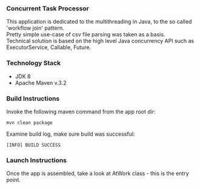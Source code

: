 ### Concurrent Task Processor
This application is dedicated to the multithreading in Java, to the so called 'workflow join' pattern.  
Pretty simple use-case of csv file parsing was taken as a basis.   
Technical solution is based on the high level Java concurrency API such as ExecutorService, Callable, Future.   

### Technology Stack
* JDK 8
* Apache Maven v.3.2

### Build Instructions
Invoke the following maven command from the app root dir:

`mvn clean package`

Examine build log, make sure build was successful:

`[INFO] BUILD SUCCESS`

### Launch Instructions
Once the app is assembled, take a look at AtWork class - this is the entry point.
